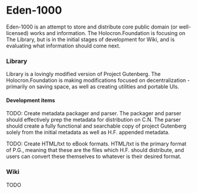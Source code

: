 # Eden-1000

Eden-1000 is an attempt to store and distribute core public domain (or well-licensed) works and information. The Holocron.Foundation is focusing on The Library, but is in the initial stages of development for Wiki, and is evaluating what information should come next.

### Library

Library is a lovingly modified version of Project Gutenberg. The Holocron.Foundation is making modifications focused on decentralization - primarily on saving space, as well as creating utilities and portable UIs.

#### Development items

TODO: Create metadata packager and parser. The packager and parser should effectively prep the metadata for distribution on C.N. The parser should create a fully functional and searchable copy of project Gutenberg solely from the initial metadata as well as H.F. appended metadata.

TODO: Create HTML/txt to eBook formats. HTML/txt is the primary format of P.G., meaning that these are the files which H.F. should distribute, and users can convert these themselves to whatever is their desired format.

### Wiki

TODO